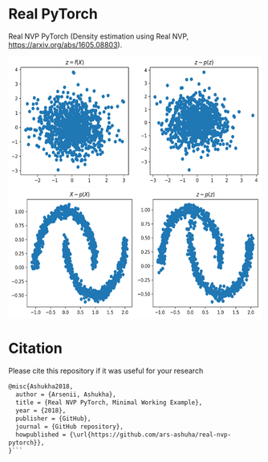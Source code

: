 # Real PyTorch
Real NVP PyTorch (Density estimation using Real NVP, https://arxiv.org/abs/1605.08803).

<p align="center">
<img height="260" src="reverse.png"/>
<img height="260" src="forward.png"/>
</p>

# Citation
Please cite this repository if it was useful for your research

```
@misc{Ashukha2018,
  author = {Arsenii, Ashukha},
  title = {Real NVP PyTorch, Minimal Working Example},
  year = {2018},
  publisher = {GitHub},
  journal = {GitHub repository},
  howpublished = {\url{https://github.com/ars-ashuha/real-nvp-pytorch}},
}```
